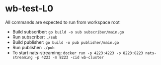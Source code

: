 # wb-test-L0

All commands are expected to run from workspace root
- Build subscriber:
`go build -o sub subscriber/main.go`
- Run subscriber:
`./sub`
- Build publisher:
`go build -o pub publisher/main.go`
- Run publisher:
`./pub`
- To start nats-streaming:
`docker run -p 4223:4223 -p 8223:8223 nats-streaming -p 4223 -m 8223 -cid wb-cluster`
